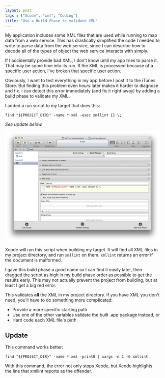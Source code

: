 ```yaml
---
layout: post
tags : ["Xcode", "xml", "Coding"]
title: "Use a Build Phase to validate XML"
---
```

My application includes some XML files that are used while running to map data from a web service. This has drastically simplified the code I needed to write to parse data from the web service, since I can describe how to decode all of the types of object the web service interacts with simply.

If I accidentally provide bad XML, I don't know until my app tries to parse it. That may be some time into its run. If the XML is processed because of a specific user action, I've broken that specific user action.

<!--more-->

Obviously, I want to test everything in my app before I post it to the iTunes Store. But finding this problem even *hours* later makes it harder to diagnose and fix. I can detect this error immediately (and fix it right away) by adding a build phase to validate my XML.

I added a run script to my target that does this:

    find "${PROJECT_DIR}" -name *.xml -exec xmllint {} \;

*See update below.*

![Validation Build Phase](/images/Validation-Phase.png)

Xcode will run this script when building my target. It will find all XML files in my project directory, and run `xmllint` on them. `xmllint` returns an error if the document is malformed.

I gave this build phase a good name so I can find it easily later, then dragged the script as high in my build phase order as possible to get the results early. This may not actually prevent the project from building, but at least I get a big red error.

This validates **all** the XML in my project directory. If you have XML you don't need, you'll have to do something more complicated:

- Provide a more specific starting path
- Use one of the other variables validate the built .app package instead, or
- Hard code each XML file's path

## Update

This command works better:

    find "${PROJECT_DIR}" -name *.xml -print0 | xargs -n 1 -0 xmllint

With this command, the error not only stops Xcode, but Xcode highlights the line that xmllint reports as the offender.